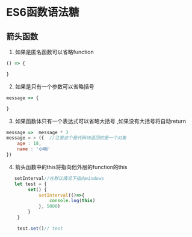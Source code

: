 # ES6函数语法糖

## 箭头函数

1. 如果是匿名函数可以省略function

``` javascript
() => {

}
```

2. 如果是只有一个参数可以省略括号

``` javascript
message => {

}
```

3. 如果函数体只有一个表达式可以省略大括号 ,如果没有大括号将自动return

``` javascript
message =>  message * 3 
message = > ({  //注意这个是代码块返回的是一个对象
    age : 18,
    name : '小明'
})
```

4. 箭头函数中的this将指向他外层的function的this

``` javascript
   setInterval//在默认情况下指向windows
   let test = {
        set() {
            setInterval(()=>{
                console.log(this)
            }, 5000)
        }
    }

    test.set()// test
```
